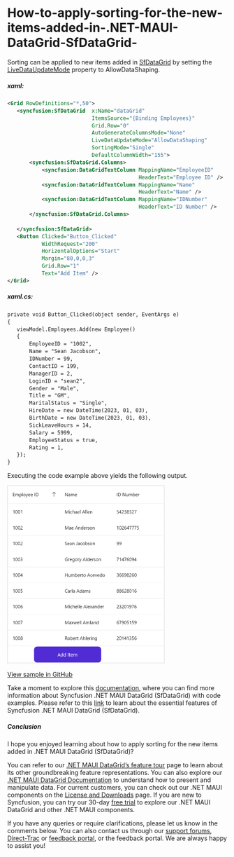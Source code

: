# How-to-apply-sorting-for-the-new-items-added-in-.NET-MAUI-DataGrid-SfDataGrid-
Sorting can be applied to new items added in [SfDataGrid](https://www.syncfusion.com/maui-controls/maui-datagrid) by setting the [LiveDataUpdateMode](https://help.syncfusion.com/cr/maui/Syncfusion.Maui.DataGrid.SfDataGrid.html#Syncfusion_Maui_DataGrid_SfDataGrid_LiveDataUpdateMode) property to AllowDataShaping.

##### xaml:
 
 ```XML
 <Grid RowDefinitions="*,50">
    <syncfusion:SfDataGrid  x:Name="dataGrid" 
                            ItemsSource="{Binding Employees}"
                            Grid.Row="0"
                            AutoGenerateColumnsMode="None"
                            LiveDataUpdateMode="AllowDataShaping"
                            SortingMode="Single"
                            DefaultColumnWidth="155">
        <syncfusion:SfDataGrid.Columns>
            <syncfusion:DataGridTextColumn MappingName="EmployeeID"
                                           HeaderText="Employee ID" />
            <syncfusion:DataGridTextColumn MappingName="Name"
                                           HeaderText="Name" />
            <syncfusion:DataGridTextColumn MappingName="IDNumber"
                                           HeaderText="ID Number" />
        </syncfusion:SfDataGrid.Columns>

    </syncfusion:SfDataGrid>
    <Button Clicked="Button_Clicked"
            WidthRequest="200"
            HorizontalOptions="Start"
            Margin="80,0,0,3"
            Grid.Row="1"
            Text="Add Item" />
</Grid>
 ```
 

##### xaml.cs:
 
 ```XML
private void Button_Clicked(object sender, EventArgs e)
{
    viewModel.Employees.Add(new Employee()
    {
        EmployeeID = "1002",
        Name = "Sean Jacobson",
        IDNumber = 99,
        ContactID = 199,
        ManagerID = 2,
        LoginID = "sean2",
        Gender = "Male",
        Title = "GM",
        MaritalStatus = "Single",
        HireDate = new DateTime(2023, 01, 03),
        BirthDate = new DateTime(2023, 01, 03),
        SickLeaveHours = 14,
        Salary = 5999,
        EmployeeStatus = true,
        Rating = 1,
    });
}
 ```
 

Executing the code example above yields the following output.

<img src="liveDataUpdate.png" width="360">

[View sample in GitHub](https://github.com/SyncfusionExamples/How-to-apply-sorting-for-the-new-items-added-in-.NET-MAUI-DataGrid-SfDataGrid/tree/master)

Take a moment to explore this [documentation](https://help.syncfusion.com/maui/datagrid/overview), where you can find more information about Syncfusion .NET MAUI DataGrid (SfDataGrid) with code examples. Please refer to this [link](https://www.syncfusion.com/maui-controls/maui-datagrid) to learn about the essential features of Syncfusion .NET MAUI DataGrid (SfDataGrid).

##### Conclusion

I hope you enjoyed learning about  how to apply sorting for the new items added in .NET MAUI DataGrid (SfDataGrid)?

You can refer to our [.NET MAUI DataGrid’s feature tour](https://www.syncfusion.com/maui-controls/maui-datagrid) page to learn about its other groundbreaking feature representations. You can also explore our [.NET MAUI DataGrid Documentation](https://help.syncfusion.com/maui/datagrid/getting-started) to understand how to present and manipulate data. 
For current customers, you can check out our .NET MAUI components on the [License and Downloads](https://www.syncfusion.com/sales/teamlicense) page. If you are new to Syncfusion, you can try our 30-day [free trial](https://www.syncfusion.com/downloads/maui) to explore our .NET MAUI DataGrid and other .NET MAUI components. 

If you have any queries or require clarifications, please let us know in the comments below. You can also contact us through our [support forums](https://www.syncfusion.com/forums), [Direct-Trac](https://support.syncfusion.com/create) or [feedback portal](https://www.syncfusion.com/feedback/maui?control=sfdatagrid), or the feedback portal. We are always happy to assist you!
